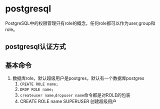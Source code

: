 # postgresql

PostgreSQL中的权限管理只有role的概念，任何role都可以作为user,group和role。

## postgresql认证方式

## 基本命令

1. 数据库role，默认超级用户是postgres，默认有一个数据库postgres
   1. `CREATE ROLE name;`
   2. `DROP ROLE name;`
   3. `createuser name`,`dropuser name`命令都是对ROLE的包装
   4. CREATE ROLE name SUPERUSER 创建超级用户


